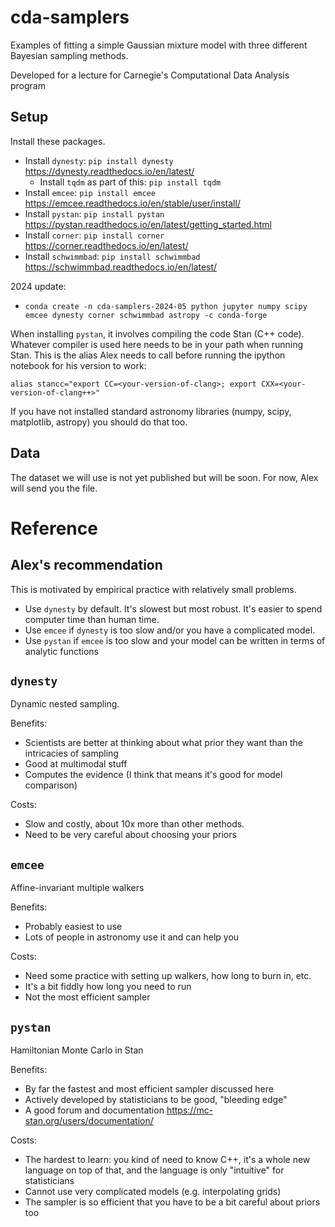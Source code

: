 # cda-samplers
Examples of fitting a simple Gaussian mixture model with three different Bayesian sampling methods.

Developed for a lecture for Carnegie's Computational Data Analysis program

## Setup
Install these packages.
* Install `dynesty`: `pip install dynesty` https://dynesty.readthedocs.io/en/latest/
  * Install `tqdm` as part of this: `pip install tqdm`
* Install `emcee`: `pip install emcee` https://emcee.readthedocs.io/en/stable/user/install/
* Install `pystan`: `pip install pystan` https://pystan.readthedocs.io/en/latest/getting_started.html
* Install `corner`: `pip install corner` https://corner.readthedocs.io/en/latest/
* Install `schwimmbad`: `pip install schwimmbad` https://schwimmbad.readthedocs.io/en/latest/

2024 update: 
* `conda create -n cda-samplers-2024-05 python jupyter numpy scipy emcee dynesty corner schwimmbad astropy -c conda-forge`


When installing `pystan`, it involves compiling the code Stan (C++ code).
Whatever compiler is used here needs to be in your path when running Stan.
This is the alias Alex needs to call before running the ipython notebook for his version to work:
```
alias stancc="export CC=<your-version-of-clang>; export CXX=<your-version-of-clang++>"
```

If you have not installed standard astronomy libraries (numpy, scipy, matplotlib, astropy) you should do that too.

## Data
The dataset we will use is not yet published but will be soon.
For now, Alex will send you the file.

# Reference

## Alex's recommendation
This is motivated by empirical practice with relatively small problems.
* Use `dynesty` by default. It's slowest but most robust. It's easier to spend computer time than human time.
* Use `emcee` if `dynesty` is too slow and/or you have a complicated model.
* Use `pystan` if `emcee` is too slow and your model can be written in terms of analytic functions

## `dynesty`
Dynamic nested sampling.

Benefits:
* Scientists are better at thinking about what prior they want than the intricacies of sampling
* Good at multimodal stuff
* Computes the evidence (I think that means it's good for model comparison)

Costs:
* Slow and costly, about 10x more than other methods.
* Need to be very careful about choosing your priors

## `emcee`
Affine-invariant multiple walkers

Benefits:
* Probably easiest to use
* Lots of people in astronomy use it and can help you

Costs:
* Need some practice with setting up walkers, how long to burn in, etc.
* It's a bit fiddly how long you need to run
* Not the most efficient sampler

## `pystan`
Hamiltonian Monte Carlo in Stan

Benefits:
* By far the fastest and most efficient sampler discussed here
* Actively developed by statisticians to be good, "bleeding edge"
* A good forum and documentation https://mc-stan.org/users/documentation/

Costs:
* The hardest to learn: you kind of need to know C++, it's a whole new language on top of that, and the language is only "intuitive" for statisticians
* Cannot use very complicated models (e.g. interpolating grids)
* The sampler is so efficient that you have to be a bit careful about priors too
